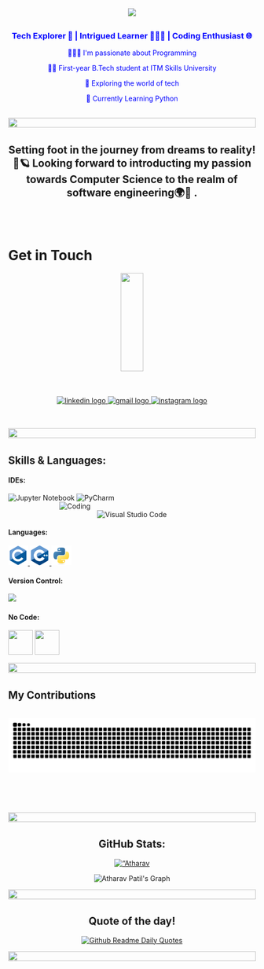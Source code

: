  <h1 align="center"> 
  <img src="https://readme-typing-svg.herokuapp.com/?font=Righteous&size=35&center=true&vCenter=true&width=500&height=70&duration=4000&lines=Hello+Everyone!!🚀;+I+am+Atharav+Patil😇;+Welcome+to+my+Profile!💻" />   
</h1>          
<h3 align="center">                    
    <font color="blue">Tech Explorer 🚀 | Intrigued  Learner 👩🏻‍💻 | Coding Enthusiast 🌐</font>         
</h3>                     
           
<div align="center">      
    <p><font color="blue">🧑🏻‍🎓 I'm passionate about Programming </font></p>    
    <p><font color="blue">👨‍💻 First-year B.Tech student at ITM Skills University</font></p>                         
    <p><font color="blue">🚀 Exploring the world of tech</font></p>                
    <p><font color="blue">🌱 Currently Learning  Python </font></p>         
</div>                    
                 
      
               
            
 <br>
    <div align="center">
  <img src="https://i.imgur.com/dBaSKWF.gif" height="20" width="100%">
</div>   
<h2 align="center">Setting foot in the journey from dreams to reality!🎥🪐 Looking forward to introducting my passion towards Computer Science to the realm of software engineering🌍🚀 .</h2>
<br>

<br>  
   <h1>Get in Touch</h1>
   <div align="center"> 
    <div align="center">
  <img src="https://cdn.dribbble.com/users/1162077/screenshots/3848914/programmer.gif" height="200" width="30%">
</div>
   <br>  
   <br>
  <p>   
     <a href=“https://www.linkedin.com/in/atharav-patil-b47681289/“ target="_blank">
      <img src="https://img.shields.io/static/v1?message=LinkedIn&logo=linkedin&label=&color=0077B5&logoColor=white&labelColor=&style=for-the-badge" height="31" alt="linkedin logo"  />
    </a>
     <a href="mailto:atharavpatil01@gmail.com" target="_blank">
      <img src="https://img.shields.io/static/v1?message=Gmail&logo=gmail&label=&color=D14836&logoColor=white&labelColor=&style=for-the-badge" height="31" alt="gmail logo"  />
    </a>
    <a href="https://www.instagram.com/atharvvpatilll/“ target="_blank">
      <img src="https://img.shields.io/static/v1?message=Instagram&logo=instagram&label=&color=E4405F&logoColor=white&labelColor=&style=for-the-badge" height="31" alt="instagram logo"  />
    </a>
   
  </p>
</div>       
<br>     
<br>
<div align="center">   
    <div align="center">
  <img src="https://i.imgur.com/dBaSKWF.gif" height="20" width="100%">
</div>
<div align="left">
  <h2>Skills & Languages:</h2>   
<h4>IDEs:</h4>
<p>
    <img src="https://img.shields.io/badge/jupyter-%23FA0F00.svg?style=for-the-badge&logo=jupyter&logoColor=white" alt="Jupyter Notebook">
    <img src="https://img.shields.io/badge/pycharm-143?style=for-the-badge&logo=pycharm&logoColor=black&color=black&labelColor=green" alt="PyCharm">
     <img align="right" alt="Coding" width="400" src="https://media1.giphy.com/media/bGgsc5mWoryfgKBx1u/200w.gif?cid=6c09b952mofd3q193r58zys5hkakxx79yh7a5m1zmyntdcmv&ep=v1_gifs_search&rid=200w.gif&ct=g">     
</div>
    <img src="https://img.shields.io/badge/Visual%20Studio%20Code-0078d7.svg?style=for-the-badge&logo=visual-studio-code&logoColor=white" alt="Visual Studio Code">
</p>
      
</p>    
    
<div align="left">  
  <h4>Languages:</h4> 
<p align="left">
  <a href="https://www.cprogramming.com/" target="_blank" rel="noreferrer">
    <img src="https://raw.githubusercontent.com/devicons/devicon/master/icons/c/c-original.svg" alt="c" width="40" height="40"/>
  </a>
  <a href="https://www.w3schools.com/cpp/" target="_blank" rel="noreferrer">
    <img src="https://raw.githubusercontent.com/devicons/devicon/master/icons/cplusplus/cplusplus-original.svg" alt="cplusplus" width="40" height="40"/>
  </a>
  <a href="https://www.python.org" target="_blank" rel="noreferrer">
    <img src="https://raw.githubusercontent.com/devicons/devicon/master/icons/python/python-original.svg" alt="python" width="40" height="40"/>
  </a>    
</p>
  
<h4>Version Control:</h4>
<p>
    <img src="https://skillicons.dev/icons?i=git,github&theme=dark" />
</p>
<h4>No Code:</h4>
<p>
 <img src="https://www.appsheet.com/Content/img/material/appsheet_rebrand_logo.svg" width="50" height="50" theme="dark"> 
<img src="https://img.shields.io/badge/wix-0078d7.svg?style=for-the-badge&logo=&logoColor=black" width="50" height="50" theme="light">
</p>
    <div align="center">
  <img src="https://i.imgur.com/dBaSKWF.gif" height="20" width="100%">
</div>
<div align="left">
  <h2>My Contributions</h2>
  <br>
  <img alt="snake eating my contributions" src="https://raw.githubusercontent.com/atharavpatil77/atharavpatil77/output/github-contribution-grid-snake.svg" />
  
  <br/><br/><br/>
</div>

  <img src="https://i.imgur.com/dBaSKWF.gif" height="20" width="100%">


<div align="center">
  <h2>GitHub Stats:</h2>
  <p align="center">
  <a href="https://github.com/atharavpatil77”>
    <img src="https://github-readme-streak-stats.herokuapp.com/?user=atharavpatil77&theme=radical&border=7F3FBF&background=0D1117" alt="Atharav Patil's GitHub streak"/>
  </a>
</p>

<p align="center">
  <a href="https://github.com/atharavpatil77”>    
    <img src="https://github-profile-summary-cards.vercel.app/api/cards/profile-details?username=anusrimk&theme=radical" alt="Atharav Patil's GitHub Contribution"/>
  </a>
</p>
  
<a> 
  <a href="https://github.com/atharavpatil77”>
    <img alt="Atharav Patil  Github Stats" src="https://denvercoder1-github-readme-stats.vercel.app/api?username=atharavpatil77&show_icons=true&count_private=true&theme=react&border_color=7F3FBF&bg_color=0D1117&title_color=F85D7F&icon_color=F8D866" height="192px" width="49.5%"/>
  </a>
  <a href="https://github.com/anusrimk">
    <img alt=“Atharav Patil Top Languages" src="https://denvercoder1-github-readme-stats.vercel.app/api/top-langs/?username=atharavpatil77&langs_count=8&layout=compact&theme=react&border_color=7F3FBF&bg_color=0D1117&title_color=F85D7F&icon_color=F8D866" height="192px" width="49.5%"/>
  </a>
  <br/>
</a>

![Atharav Patil's Graph](https://github-readme-activity-graph.vercel.app/graph?username=atharavpatil77&custom_title=Atharav%20Patil's%20GitHub%20Activity%20Graph&bg_color=0D1117&color=7F3FBF&line=7F3FBF&point=7F3FBF&area_color=FFFFFF&title_color=FFFFFF&area=true)

<div align="center">
  <img src="https://i.imgur.com/dBaSKWF.gif" height="20" width="100%">
</div>


<div align="center">   
  <h2>Quote of the day!</h2>   
 

<div align="center">   
    
</p>

[![Github Readme Daily Quotes](https://readme-daily-quotes.vercel.app/api?theme=vue)](https://github.com/cheehwatang/github-readme-daily-quotes)

 </div>
 <div align="center">
  <img src="https://i.imgur.com/dBaSKWF.gif" height="20" width="100%">
</div>

